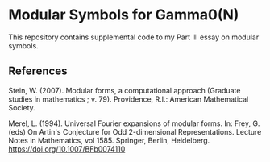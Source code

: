 # Modular Symbols for Gamma0(N)

This repository contains supplemental code to my Part III essay on modular symbols.

## References

Stein, W. (2007). Modular forms, a computational approach (Graduate studies in mathematics ; v. 79). Providence, R.I.: American Mathematical Society.

Merel, L. (1994). Universal Fourier expansions of modular forms. In: Frey, G. (eds) On Artin's Conjecture for Odd 2-dimensional Representations. Lecture Notes in Mathematics, vol 1585. Springer, Berlin, Heidelberg. https://doi.org/10.1007/BFb0074110
